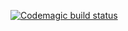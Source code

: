 [![Codemagic build status](https://api.codemagic.io/apps/686f7079bd17eb39256c5dd1/686f7079bd17eb39256c5dd0/status_badge.svg)](https://codemagic.io/app/686f7079bd17eb39256c5dd1/686f7079bd17eb39256c5dd0/latest_build)
